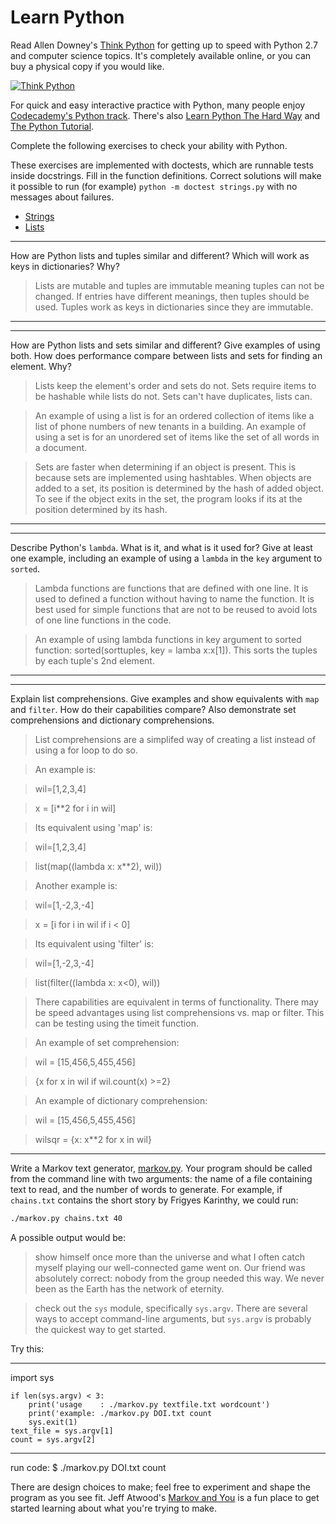 # Learn Python

Read Allen Downey's [Think Python](http://www.greenteapress.com/thinkpython/) for getting up to speed with Python 2.7 and computer science topics. It's completely available online, or you can buy a physical copy if you would like.

[![Think Python](img/think_python.png)](http://www.greenteapress.com/thinkpython/)

For quick and easy interactive practice with Python, many people enjoy [Codecademy's Python track](http://www.codecademy.com/en/tracks/python). There's also [Learn Python The Hard Way](http://learnpythonthehardway.org/book/) and [The Python Tutorial](https://docs.python.org/2/tutorial/).

Complete the following exercises to check your ability with Python.

These exercises are implemented with doctests, which are runnable tests inside docstrings. Fill in the function definitions. Correct solutions will make it possible to run (for example) `python -m doctest strings.py` with no messages about failures.

 * [Strings](python/strings.py)
 * [Lists](python/lists.py)


---

How are Python lists and tuples similar and different? Which will work as keys in dictionaries? Why?

>Lists are mutable and tuples are immutable meaning tuples can not be changed.  If entries have different meanings, then tuples should be used.  Tuples work as keys in dictionaries since they are immutable.

---


---

How are Python lists and sets similar and different? Give examples of using both. How does performance compare between lists and sets for finding an element. Why?

>Lists keep the element's order and sets do not.  Sets require items to be hashable while lists do not.  Sets can't have duplicates, lists can.  

>An example of using a list is for an ordered collection of items like a list of phone numbers of new tenants in a building.
>An example of using a set is for an unordered set of items like the set of all words in a document.

>Sets are faster when determining if an object is present.   This is because sets are implemented using hashtables.  When objects are added to a set, its position is determined by the hash of added object.  To see if the object exits in the set, the program looks if its at the position determined by its hash.  

---


---

Describe Python's `lambda`. What is it, and what is it used for? Give at least one example, including an example of using a `lambda` in the `key` argument to `sorted`.

>Lambda functions are functions that are defined with one line.  It is used to defined a function without having to name the function. It is best used for simple functions that are not to be reused to avoid lots of one line functions in the code.

>An example of using lambda functions in key argument to sorted function:
sorted(sorttuples, key = lamba x:x[1]).  This sorts the tuples by each tuple's 2nd element.

---


---

Explain list comprehensions. Give examples and show equivalents with `map` and `filter`. How do their capabilities compare? Also demonstrate set comprehensions and dictionary comprehensions.

>List comprehensions are a simplifed way of creating a list instead of using a for loop to do so.

>An example is:

>wil=[1,2,3,4]

>x = [i**2 for i in wil]

>Its equivalent using 'map' is:

>wil=[1,2,3,4]

>list(map((lambda x: x**2), wil))

>Another example is:

>wil=[1,-2,3,-4]

>x = [i for i in wil if i < 0]

>Its equivalent using 'filter' is:

>wil=[1,-2,3,-4]

>list(filter((lambda x: x<0), wil))

>There capabilities are equivalent in terms of functionality.  There may be speed advantages using list comprehensions vs. map or filter.  This can be testing using the timeit function.

>An example of set comprehension:

>wil = [15,456,5,455,456]

>{x for x in wil if wil.count(x) >=2}

>An example of dictionary comprehension:

>wil = [15,456,5,455,456]

>wilsqr = {x: x**2 for x in wil}


---


Write a Markov text generator, [markov.py](python/markov.py). Your program should be called from the command line with two arguments: the name of a file containing text to read, and the number of words to generate. For example, if `chains.txt` contains the short story by Frigyes Karinthy, we could run:

```bash
./markov.py chains.txt 40
```

A possible output would be:

> show himself once more than the universe and what I often catch myself playing our well-connected game went on. Our friend was absolutely correct: nobody from the group needed this way. We never been as the Earth has the network of eternity.

>check out the `sys` module, specifically `sys.argv`. There are several ways to accept command-line arguments, but `sys.argv` is probably the quickest way to get started.

Try this:

--------------------------------------------------------------------------------
import sys

    if len(sys.argv) < 3:
        print('usage    : ./markov.py textfile.txt wordcount')
        print('example: ./markov.py DOI.txt count
        sys.exit(1)
    text_file = sys.argv[1]
    count = sys.argv[2]
   
--------------------------------------------------------------------------------
run code:
$ ./markov.py DOI.txt count


There are design choices to make; feel free to experiment and shape the program as you see fit. Jeff Atwood's [Markov and You](http://blog.codinghorror.com/markov-and-you/) is a fun place to get started learning about what you're trying to make.
